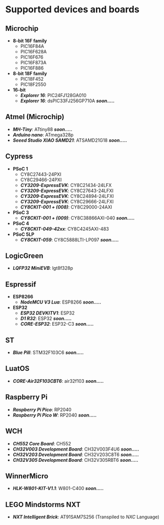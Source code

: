 # Supported devices and boards

## Microchip
- **8-bit 16F family**
    - PIC16F84A
    - PIC16F628A
    - PIC16F676
    - PIC16F873A
    - PIC16F886
- **8-bit 18F family**
    - PIC18F452
    - PIC18F2550
- **16-bit**
    - **_Explorer 16_**: PIC24FJ128GA010
    - **_Explorer 16_**: dsPIC33FJ256GP710A **_soon....._**
  
## Atmel (Microchip)
- **_MH-Tiny_**: ATtiny88 **_soon....._** 
- **_Arduino nano_**: ATmega328p
- **_Seeed Studio XIAO SAMD21_**: ATSAMD21G18 **_soon....._**

## Cypress
- **PSoC 1**
    - CY8C27443-24PXI
    - CY8C29466-24PXI
    - **_CY3209-ExpressEVK_**: CY8C21434-24LFX  
    - **_CY3209-ExpressEVK_**: CY8C27643-24LFXI 
    - **_CY3209-ExpressEVK_**: CY8C24894-24LFXI 
    - **_CY3209-ExpressEVK_**: CY8C29666-24LFXI 
    - **_CY8CKIT-001 + (008)_**: CY8C29000-24AXI
- **PSoC 3**
    - **_CY8CKIT-001 + (009)_**: CY8C38866AXI-040 **_soon....._**
- **PSoC 4**
  - **_CY8CKIT-049-42xx_**: CY8C4245AXI-483
- **PSoC 5LP**
    - **_CY8CKIT-059_**: CY8C5888LTI-LP097 **_soon....._**

## LogicGreen 
- **_LQFP32 MiniEVB_**: lgt8f328p

## Espressif
- **ESP8266**
    - **_NodeMCU V3 Lua_**: ESP8266 **_soon....._**
- **ESP32**
    - **_ESP32 DEVKITV1_**: ESP32
    - **_D1 R32_**: ESP32 **_soon....._**
    - **_CORE-ESP32_**: ESP32-C3 **_soon....._**

## ST
- **_Blue Pill_**: STM32F103C6 **_soon....._**

## LuatOS
- **_CORE-Air32F103CBT6_**: air32f103 **_soon....._**

## Raspberry Pi
- **_Raspberry Pi Pico_**: RP2040 
- **_Raspberry Pi Pico W_**: RP2040 **_soon....._**

## WCH
- **_CH552 Core Board_**: CH552 
- **_CH32V003 Development Board_**: CH32V003F4U6 **_soon....._**
- **_CH32V203 Development Board_**: CH32V203C8T6 **_soon....._** 
- **_CH32V305 Development Board_**: CH32V305RBT6 **_soon....._** 

## WinnerMicro
- **_HLK-W801-KIT-V1.1_**: W801-C400 **_soon....._**

## LEGO Mindstorms NXT
- **_NXT Intelligent Brick_**: AT91SAM7S256 (Transpiled to _NXC_ Language)